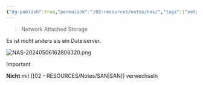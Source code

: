 ```yaml
---
{"dg-publish":true,"permalink":"/02-resources/notes/nas/","tags":["netzwerk","speicher","GFN/prüfungsrelevant/AP1"],"noteIcon":"","updated":"2025-08-26T16:35:06.113+02:00"}
---
```


> Network Attached Storage

Es ist nicht anders als ein Dateiserver.

![NAS-20240506162808320.png](/img/user/02%20-%20RESOURCES/Files/IMG/NAS-20240506162808320.png)

>[!important] 
>**Nicht** mit [[02 - RESOURCES/Notes/SAN\|SAN]] verwechseln
